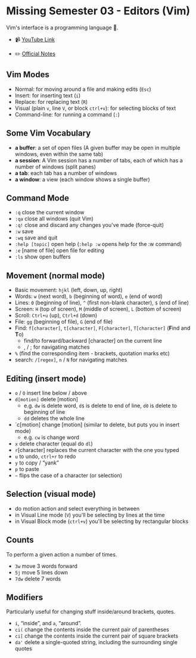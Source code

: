 # Missing Semester 03 - Editors (Vim)

Vim's interface is a programming language 🤯.

- 📹 [YouTube Link](https://www.youtube.com/watch?v=a6Q8Na575qc&list=PLyzOVJj3bHQuloKGG59rS43e29ro7I57J&index=3)

- ✏️ [Official Notes](https://missing.csail.mit.edu/2020/editors/)

## Vim Modes

- Normal: for moving around a file and making edits (`Esc`)
- Insert: for inserting text (`i`)
- Replace: for replacing text (`R`)
- Visual (plain `v`, line `V`, or block `ctrl+v`): for selecting blocks of text
- Command-line: for running a command (`:`)

## Some Vim Vocabulary

- **a buffer**: a set of open files (A given buffer may be open in multiple windows, even within the same tab)
- **a session**: A Vim session has a number of tabs, each of which has a number of windows (split panes)
- **a tab**: each tab has a number of windows
- **a window**: a view (each window shows a single buffer)

## Command Mode

- `:q` close the current window
- `:qa` close all windows (quit Vim)
- `:q!` close and discard any changes you've made (force-quit)
- `:w` save
- `:wq` save and quit
- `:help [topic]` open help (`:help :w` opens help for the :w command)
- `:e` [name of file] open file for editing
- `:ls` show open buffers

## Movement (normal mode)

- Basic movement: `hjkl` (left, down, up, right)
- Words: `w` (next word), `b` (beginning of word), `e` (end of word)
- Lines: `0` (beginning of line), `^` (first non-blank character), `$` (end of line)
- Screen: `H` (top of screen), `M` (middle of screen), `L` (bottom of screen)
- Scroll: `Ctrl+u` (up), `Ctrl+d` (down)
- File: `gg` (beginning of file), `G` (end of file)
- Find: `f[character]`, `t[character]`, `F[character]`, `T[character]` (**F**ind and **T**o)
  - find/to forward/backward [character] on the current line
  - , / ; for navigating matches
- `%` (find the corresponding item - brackets, quotation marks etc)
- search: `/[regex]`, `n` / `N` for navigating matches

## Editing (insert mode)

- `o` / `O` insert line below / above
- `d[motion]` delete [motion]
  - e.g. `dw` is delete word, `d$` is delete to end of line, `d0` is delete to beginning of line
  - `dd` deletes the whole line
- `c[motion] change [motion] (similar to delete, but puts you in insert mode)
  - e.g. `cw` is change word
- `x` delete character (equal do `dl`)
- `r`[character] replaces the current character with the one you typed
- `u` to undo, `ctrl+r` to redo
- `y` to copy / “yank”
- `p` to paste
- `~` flips the case of a character (or selection)

## Selection (visual mode)

- do motion action and select everything in between
- in Visual Line mode (`V`) you'll be selecting by lines at the time
- in Visual Block mode (`ctrl+v`) you'll be selecting by rectangular blocks

## Counts

To perform a given action a number of times.

- `3w` move 3 words forward
- `5j` move 5 lines down
- `7dw` delete 7 words

## Modifiers

Particularly useful for changing stuff inside/around brackets, quotes.

- `i`, “inside”, and `a`, “around”.
- `ci(` change the contents inside the current pair of parentheses
- `ci[` change the contents inside the current pair of square brackets
- `da'` delete a single-quoted string, including the surrounding single quotes

